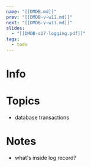 ```yaml
---
name: "[[DMDB.md]]"
prev: "[[DMDB-v-w11.md]]"
next: "[[DMDB-v-w13.md]]"
slides:
  - "[[DMDB-s17-logging.pdf]]"
tags:
  - todo
---
```



# Info


# Topics
- database transactions


# Notes
- what's inside log record?